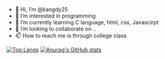 - 👋 Hi, I’m @kangdy25
- 👀 I’m interested in programming
- 🌱 I’m currently learning C language, html, css, Javascirpt
- 💞️ I’m looking to collaborate on ..
- 📫 How to reach me is through college class
<!---
kangdy25/kangdy25 is a ✨ special ✨ repository because its `README.md` (this file) appears on your GitHub profile.
You can click the Preview link to take a look at your changes.
--->
[![Top Langs](https://github-readme-stats.vercel.app/api/top-langs/?username=kangdy25&theme=tokyonight)](https://github.com/anuraghazra/github-readme-stats)
[![Anurag's GitHub stats](https://github-readme-stats.vercel.app/api?username=kangdy25&theme=radical)](https://github.com/anuraghazra/github-readme-stats)
